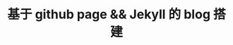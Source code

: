 ---
title: 基于 github page && Jekyll 的 blog 搭建
description: 本文将分享此博客是如何搭建，以及使用
categories:
 - tutorial
tags:
---